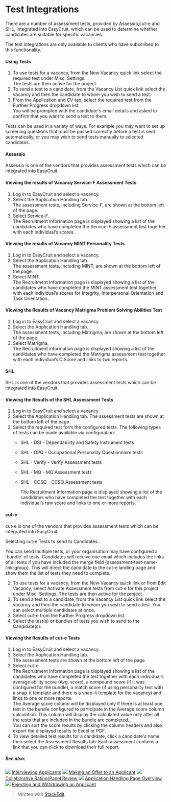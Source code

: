 # Test Integrations

There are a number of assessment tests, provided by Assessio,cut-e and SHL, integrated into EasyCruit, which can be used to determine whether candidates are suitable for specific vacancies.

The test integrations are only available to clients who have subscribed to this functionality.

#### Using Tests

1.  To use tests for a vacancy, from the New Vacancy quick link select the required test under  Misc. Settings.  
    The tests are then active for the project.
2.  To send a test to a candidate, from the  Vacancy List  quick link select the vacancy and then the candidate to whom you wish to send a test.
3.  From the  Application and CV  tab, select the required test from the  Further Progress  dropdown list.  
    You will be prompted with the candidate's email details and asked to confirm that you want to send a test to them.

Tests can be used in a variety of ways. For example you may want to set up screening questions that must be passed correctly before a test is sent automatically, or you may wish to send tests manually to selected candidates.

#### Assessio

Assessio is one of the vendors that provides assessment tests which can be integrated into EasyCruit.

#### Viewing the results of Vacancy Service-F Assessment Tests

1.  Log in to EasyCruit and select a vacancy.
2.  Select the  Application Handling  tab.  
    The assessment tests, including Service-F, are shown at the bottom left of the page.
3.  Select  Service-F.  
    The  Recruitment Information  page is displayed showing a list of the candidates who have completed the Service-F assessment test together with each individual’s scores.

#### Viewing the results of Vacancy MINT Personality Tests

1.  Log in to EasyCruit and select a vacancy.
2.  Select the  Application Handling  tab.  
    The assessment tests, including MINT, are shown at the bottom left of the page.
3.  Select  MINT.  
    The  Recruitment Information  page is displayed showing a list of the candidates who have completed the MINT assessment test together with each individual’s scores for Integrity, Interpersonal Orientation and Task Orientation.

#### Viewing the Results of Vacancy Matrigma Problem Solving Abilities Test

1.  Log in to EasyCruit and select a vacancy.
2.  Select the  Application Handling  tab.  
    The assessment tests, including Matrigma, are shown at the bottom left of the page.
3.  Select  Matrigma.  
    The  Recruitment information  page is displayed showing a list of the candidates who have completed the Matrigma assessment test together with each individual’s C:Score and links to two reports.

#### SHL

SHL is one of the vendors that provides assessment tests which can be integrated into EasyCruit.

#### Viewing the Results of the SHL Assessment Tests

1.  Log in to EasyCruit and select a vacancy.
2.  Select the  Application Handling  tab. The assessment tests are shown at the bottom left of the page.
3.  Select the required test form the configured tests. The following types of tests can be made available via configuration:
    -   SHL - DSI  - Dependability and Safety Instrument tests
    -   SHL - OPQ  - Occupational Personality Questionnaire tests
    -   SHL - Verify  - Verify Assessment tests
    -   SHL - MQ  - MQ Assessment tests
    -   SHL - CCSQ  - CCSQ Assessment tests  
          
        The  Recruitment Information  page is displayed showing a list of the candidates who have completed the test together with each individual’s raw score and links to one or more reports.

#### cut-e

cut-e is one of the vendors that provides assessment tests which can be integrated into EasyCruit.

Selecting cut-e Tests to send to Candidates.

You can send multiple tests, or your organisation may have configured a 'bundle' of tests. Candidates will receive one email which includes the links of all tests if you have included the merge field {assessment-test-name-link-group}. This will direct the candidate to the cut-e landing page and show them the list of tests they need to complete.

1.  To use tests for a vacancy, from the  New Vacancy  quick link or from  Edit Vacancy, select  Activate Assessment tests from cut-e for this project  under  Misc. Settings. The tests are then active for the project.
2.  To send a test to a candidate, from the  Vacancy List  quick link select the vacancy and then the candidate to whom you wish to send a test. You can select multiple candidates at once.
3.  Select cut-e from the  Further Progress  dropdown list.
4.  Select the test(s) or bundles of tests you wish to send to the Candidate(s).

#### Viewing the Results of cut-e Tests

1.  Log in to EasyCruit and select a vacancy.
2.  Select the  Application Handling  tab.  
    The assessment tests are shown at the bottom left of the page.
3.  Select  cut-e.  
    The  Recruitment Information  page is displayed showing a list of the candidates who have completed the test together with each individual’s average ability score (Avg. score), a  compound score  (if it was configured for the bundle), a match score (if using personality test with a snap-it template and there is a snap-it template for the vacancy) and links to one or more reports.  
    The Average score column will be displayed only if there is at least one test in the bundle configured to participate in the Average score column calculation. This column will display the calculated value only after all the tests that are included in the bundle are completed.  
    You can sort the score results by clicking the column headers and also export the displayed results to Excel or PDF.
4.  To view detailed test results for a candidate, click a candidate's name then select the  Assessment Results  tab. Each assessment contains a  link  that you can click to download their full report.

##### See also:

![](../Resources/Images/icon-document-link.png) [Interviewing Applicants](interviewing_applicants.htm)
![](../Resources/Images/icon-document-link.png) [Making an Offer to an Applicant](making_an_offer_to_an_applicant.htm)
![](../Resources/Images/icon-document-link.png) [Collaborative Rating/Panel Review](collaborative_rating_panel_review.htm)
![](../Resources/Images/icon-document-link.png) [Application Handling Page Overview](application_handling_page_overview.htm)
![](../Resources/Images/icon-document-link.png) [Rejecting and Withdrawing an Applicant](rejecting_and_withdrawing_an_applicant.htm)



> Written with [StackEdit](https://stackedit.io/).
<!--stackedit_data:
eyJoaXN0b3J5IjpbMTgzNjE3MjAzNyw3MzA5OTgxMTZdfQ==
-->